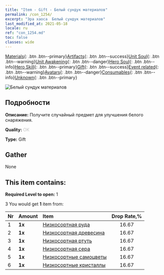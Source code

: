 ```yaml
---
title: "Item - Gift - Белый сундук материалов"
permalink: /con_1254/
excerpt: "Эра хаоса  Белый сундук материалов"
last_modified_at: 2021-05-18
locale: ru
ref: "con_1254.md"
toc: false
classes: wide
---
```

 [Materials](/ItemsRU/){: .btn .btn--primary}[Artifacts](/ItemsRU/Artifacts/){: .btn .btn--success}[Unit Soul](/ItemsRU/UnitSoul/){: .btn .btn--warning}[Unit Awakening](/ItemsRU/UnitAwakening/){: .btn .btn--danger}[Hero Soul](/ItemsRU/HeroSoul/){: .btn .btn--info}[Hero Skill](/ItemsRU/HeroSkill/){: .btn .btn--primary}[Gift](/ItemsRU/Gift/){: .btn .btn--success}[Event related](/ItemsRU/Events/){: .btn .btn--warning}[Avatars](/ItemsRU/Avatars/){: .btn .btn--danger}[Consumables](/ItemsRU/Consumables/){: .btn .btn--info}[Unknown](/ItemsRU/Unknown/){: .btn .btn--primary}

 ![Белый сундук материалов](/images/t/i_304002.png)

## Подробности
 **Описание:** Получите случайный предмет для улучшения белого снаряжения.

 **Quality:** <span style="color: #C0C0C0">OK</span>

 **Type:** Gift

## Gather

  None

## This item contains:

 **Required Level to open:** 1

 3 You would get **1** item  from:

  | Nr | Amount |     Item    | Drop Rate,% |
  |:---|:-------|:------------|:---------:|
  | 1 |  **1x** | [Низкосортная руда](/ItemsRU/mat_1/) | 16.67 | 
  | 2 |  **1x** | [Низкосортная древесина](/ItemsRU/mat_1/) | 16.67 | 
  | 3 |  **1x** | [Низкосортная ртуть](/ItemsRU/mat_2/) | 16.67 | 
  | 4 |  **1x** | [Низкосортная сера](/ItemsRU/mat_3/) | 16.67 | 
  | 5 |  **1x** | [Низкосортные самоцветы](/ItemsRU/mat_4/) | 16.67 | 
  | 6 |  **1x** | [Низкосортные кристаллы](/ItemsRU/mat_5/) | 16.67 | 
